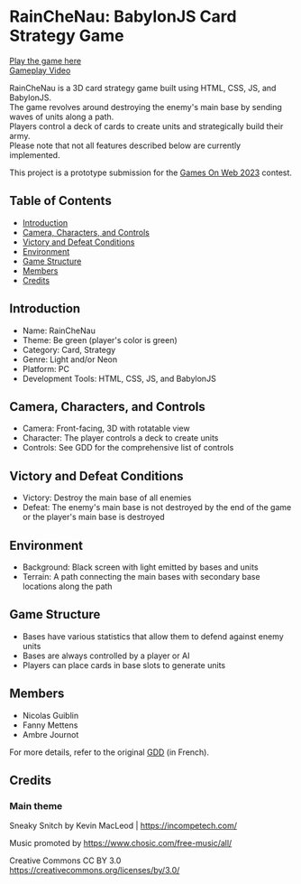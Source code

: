 # RainCheNau: BabylonJS Card Strategy Game   

[Play the game here](https://sylcantor.github.io/RainCheNau/)  
[Gameplay Video](https://drive.google.com/file/d/1LSazYiPy87wB4pCoYW-x3CeQok8l7Hww/view?usp=sharing)

RainCheNau is a 3D card strategy game built using HTML, CSS, JS, and BabylonJS.  
The game revolves around destroying the enemy's main base by sending waves of units along a path.  
Players control a deck of cards to create units and strategically build their army.  
Please note that not all features described below are currently implemented.  

This project is a prototype submission for the [Games On Web 2023](https://www.cgi.com/france/fr-fr/event/games-on-web-2023) contest.  

## Table of Contents
- [Introduction](#introduction)  
- [Camera, Characters, and Controls](#camera-characters-and-controls)  
- [Victory and Defeat Conditions](#victory-and-defeat-conditions)  
- [Environment](#environment)  
- [Game Structure](#game-structure)  
- [Members](#members)  
- [Credits](#credits)  

<a id="introduction"></a>
## Introduction  

- Name: RainCheNau  
- Theme: Be green (player's color is green)  
- Category: Card, Strategy  
- Genre: Light and/or Neon  
- Platform: PC  
- Development Tools: HTML, CSS, JS, and BabylonJS  

<a id="camera-characters-and-controls"></a>
## Camera, Characters, and Controls  

- Camera: Front-facing, 3D with rotatable view  
- Character: The player controls a deck to create units  
- Controls: See GDD for the comprehensive list of controls  

<a id="victory-and-defeat-conditions"></a>
## Victory and Defeat Conditions  

- Victory: Destroy the main base of all enemies  
- Defeat: The enemy's main base is not destroyed by the end of the game or the player's main base is destroyed  

<a id="environment"></a>
## Environment  

- Background: Black screen with light emitted by bases and units  
- Terrain: A path connecting the main bases with secondary base locations along the path  

<a id="game-structure"></a>
## Game Structure  

- Bases have various statistics that allow them to defend against enemy units  
- Bases are always controlled by a player or AI  
- Players can place cards in base slots to generate units  

<a id="members"></a>
## Members  

- Nicolas Guiblin  
- Fanny Mettens  
- Ambre Journot  

For more details, refer to the original [GDD](https://github.com/Sylcantor/RainCheNau/blob/main/docs/GDD.pdf) (in French).


<a id="credits"></a>
## Credits

### Main theme
Sneaky Snitch by Kevin MacLeod | https://incompetech.com/

Music promoted by https://www.chosic.com/free-music/all/

Creative Commons CC BY 3.0
https://creativecommons.org/licenses/by/3.0/
